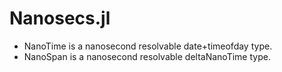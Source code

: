 # Nanosecs.jl
- NanoTime is a nanosecond resolvable date+timeofday type.
- NanoSpan is a nanosecond resolvable deltaNanoTime type.
